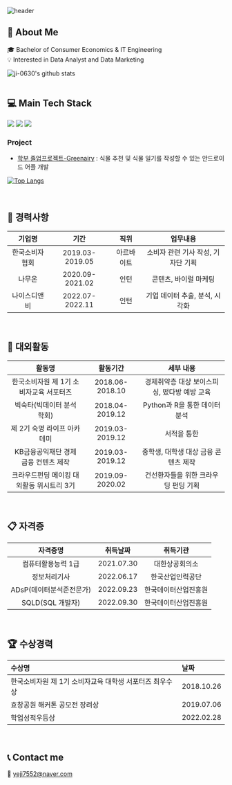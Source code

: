 ![header](https://capsule-render.vercel.app/api?type=Waving&text=Yeji%20Kim&color=F8F9D7&fontColor=6E85B7)

## :raising_hand: About Me
  :mortar_board: Bachelor of Consumer Economics & IT Engineering </br>
  :bulb: Interested in Data Analyst and Data Marketing 
  
![ji-0630's github stats](https://github-readme-stats.vercel.app/api?username=ji-0630&show_icons=true)   
</br>

## :computer: Main Tech Stack
<img src="https://img.shields.io/badge/-Python-3776AB?style=plastic&logo=Python&logoColor=white"/> <img src="https://img.shields.io/badge/-R-276DC3?style=plastic&logo=R&logoColor=white"/> <img src="https://img.shields.io/badge/-MySQL-4479A1?style=plastic&logo=MySQL&logoColor=white"/>

### Project
* [학부 졸업프로젝트-Greenairy](http://github.com/ji-0630/GraduateProject-Greenairy)
: 식물 추천 및 식물 일기를 작성할 수 있는 안드로이드 어플 개발


[![Top Langs](https://github-readme-stats.vercel.app/api/top-langs/?username=ji-0630&layout=compact)](https://github.com/ji-0630/github-readme-stats)

</br>

## :office:	경력사항

|기업명|기간|직위|업무내용|
|:------:|:---:|:---:|:---:|
|한국소비자협회|2019.03-2019.05|아르바이트|소비자 관련 기사 작성, 기자단 기획|
|나무온|2020.09-2021.02|인턴|콘텐츠, 바이럴 마케팅|
|나이스디앤비|2022.07-2022.11|인턴|기업 데이터 추출, 분석, 시각화|

</br>

## :triangular_flag_on_post:	대외활동

|활동명|활동기간|세부 내용|
|:------:|:---:|:---:|
|한국소비자원 제 1기 소비자교육 서포터즈|2018.06-2018.10|경제취약층 대상 보이스피싱, 떴다방 예방 교육|
|빅숙타(빅데이터 분석 학회)|2018.04-2019.12|Python과 R을 통한 데이터분석|
|제 2기 숙명 라이프 아카데미|2019.03-2019.12|서적을 통한 |
|KB금융공익재단 경제 금융 컨텐츠 제작|2019.03-2019.12|중학생, 대학생 대상 금융 콘텐츠 제작|
|크라우드펀딩 메이킹 대외활동 위시트리 3기|2019.09-2020.02|건선환자들을 위한 크라우딩 펀딩 기획|

</br>

## :clipboard: 자격증

|자격증명|취득날짜|취득기관|
|:------:|:---:|:---:|
|컴퓨터활용능력 1급|2021.07.30|대한상공회의소|
|정보처리기사|2022.06.17|한국산업인력공단|
|ADsP(데이터분석준전문가)|2022.09.23|한국데이터산업진흥원|
|SQLD(SQL 개발자)|2022.09.30|한국데이터산업진흥원|

</br>

## :trophy: 수상경력

|수상명|날짜|
|:------|:---|
|한국소비자원 제 1기 소비자교육 대학생 서포터즈 최우수상|2018.10.26|
|효창공원 해커톤 공모전 장려상|2019.07.06|
|학업성적우등상|2022.02.28|

</br>

## :telephone_receiver: Contact me
:email: <yeji7552@naver.com>

<!---
ji-0630/ji-0630 is a ✨ special ✨ repository because its `README.md` (this file) appears on your GitHub profile.
You can click the Preview link to take a look at your changes.
--->
